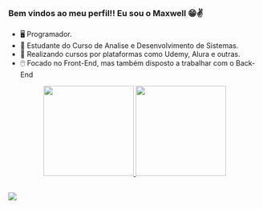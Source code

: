### Bem vindos ao meu perfil!! Eu sou o Maxwell 😁✌️

- 🖥️ Programador.
- 📓 Estudante do Curso de Analise e Desenvolvimento de Sistemas.
- 📝 Realizando cursos por plataformas como Udemy, Alura e outras.
- 🖱️ Focado no Front-End, mas também disposto a trabalhar com o Back-End

<div align="center">
  <a href="https://github.com/Maxwell489">
  <img height="180em" src="https://github-readme-stats.vercel.app/api?username=Maxwell489&show_icons=true&theme=synthwave&include_all_commits=true&count_private=true"/>
  <img height="180em" src="https://github-readme-stats.vercel.app/api/top-langs/?username=Maxwell489&layout=compact&langs_count=7&theme=synthwave"/>
</div>

##
<div> 
  <a href="https://www.linkedin.com/in/maxwell-avelar-77382819a/" target="_blank"><img src="https://img.shields.io/badge/-LinkedIn-%230077B5?style=for-the-badge&logo=linkedin&logoColor=white" target="_blank"></a> 
</div>
